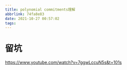 ```yaml
---
title: polynomial commitments理解
abbrlink: 74fa8e83
date: 2021-10-27 00:57:02
tags:
---
```

# 留坑
https://www.youtube.com/watch?v=7ggwLccuN5s&t=101s
